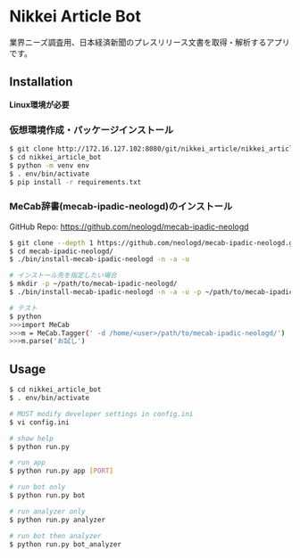 # Nikkei Article Bot

業界ニーズ調査用、日本経済新聞のプレスリリース文書を取得・解析するアプリです。


## Installation

**Linux環境が必要**


### 仮想環境作成・パッケージインストール

```bash
$ git clone http://172.16.127.102:8080/git/nikkei_article/nikkei_article_bot.git
$ cd nikkei_article_bot
$ python -m venv env
$ . env/bin/activate
$ pip install -r requirements.txt
```


### MeCab辞書(mecab-ipadic-neologd)のインストール

GitHub Repo: https://github.com/neologd/mecab-ipadic-neologd

```bash
$ git clone --depth 1 https://github.com/neologd/mecab-ipadic-neologd.git
$ cd mecab-ipadic-neologd/
$ ./bin/install-mecab-ipadic-neologd -n -a -u

# インストール先を指定したい場合
$ mkdir -p ~/path/to/mecab-ipadic-neologd/
$ ./bin/install-mecab-ipadic-neologd -n -a -u -p ~/path/to/mecab-ipadic-neologd/

# テスト
$ python
>>>import MeCab
>>>m = MeCab.Tagger(' -d /home/<user>/path/to/mecab-ipadic-neologd/')
>>>m.parse('お試し')
```


## Usage
```bash
$ cd nikkei_article_bot
$ . env/bin/activate

# MUST modify developer settings in config.ini
$ vi config.ini

# show help
$ python run.py

# run app
$ python run.py app [PORT]

# run bot only
$ python run.py bot

# run analyzer only
$ python run.py analyzer

# run bot then analyzer
$ python run.py bot_analyzer
```
